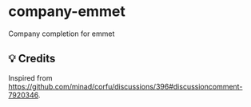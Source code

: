# company-emmet
Company completion for emmet

## 💡 Credits

Inspired from https://github.com/minad/corfu/discussions/396#discussioncomment-7920346.
